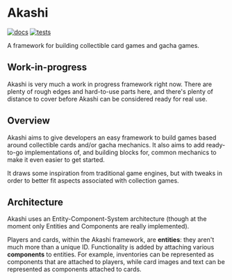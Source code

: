 # Akashi

[![docs](https://docs.rs/akashi/badge.svg)](https://docs.rs/akashi/0.1.0/akashi/)
[![tests](https://github.com/stmobo/akashi/workflows/tests/badge.svg)](https://github.com/stmobo/akashi)

A framework for building collectible card games and gacha games.

## Work-in-progress

Akashi is very much a work in progress framework right now. There are
plenty of rough edges and hard-to-use parts here, and there's plenty of
distance to cover before Akashi can be considered ready for real use.

## Overview

Akashi aims to give developers an easy framework to build games based
around collectible cards and/or gacha mechanics. It also aims to add
ready-to-go implementations of, and building blocks for, common
mechanics to make it even easier to get started.

It draws some inspiration from traditional game engines, but with tweaks
in order to better fit aspects associated with collection games.

## Architecture

Akashi uses an Entity-Component-System architecture (though at the moment
only Entities and Components are really implemented).

Players and cards, within the Akashi framework, are **entities**: they
aren't much more than a unique ID. Functionality is added by attaching
various **components** to entities.
For example, inventories can be represented as components that are
attached to players, while card images and text can be represented as
components attached to cards.
